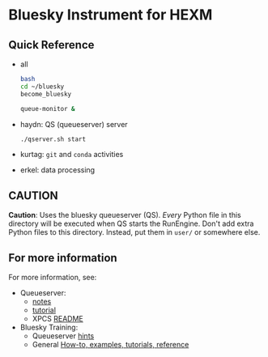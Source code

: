 # Bluesky Instrument for HEXM

## Quick Reference

- all
  
  ```bash
  bash
  cd ~/bluesky
  become_bluesky
  ```

  ```bash
  queue-monitor &
  ```

- haydn: QS (queueserver) server
  
  ```bash
  ./qserver.sh start
  ```

- kurtag: `git` and `conda` activities
- erkel: data processing

## CAUTION

**Caution**:  Uses the bluesky queueserver (QS).  _Every_
Python file in this directory will be executed when QS starts the RunEngine.
Don't add extra Python files to this directory.  Instead, put them in `user/` or
somewhere else.

## For more information

For more information, see: 

- Queueserver:
  - [notes](./qserver.md)
  - [tutorial](https://blueskyproject.io/bluesky-queueserver/tutorial.html#running-re-manager-with-custom-startup-code)
  - XPCS [README](https://github.com/APS-8ID-DYS/bluesky)
- Bluesky Training:
  - Queueserver [hints](https://github.com/BCDA-APS/bdp_controls/blob/main/qserver/README.md)
  - General [How-to, examples, tutorials, reference](https://bcda-aps.github.io/bluesky_training)
